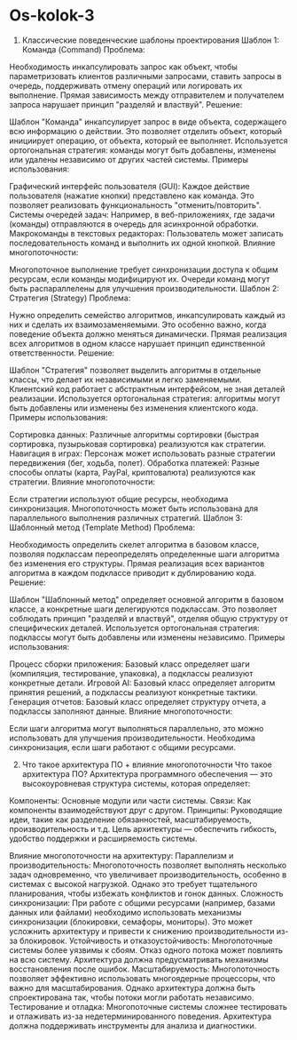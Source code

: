 # Os-kolok-3
1. Классические поведенческие шаблоны проектирования
Шаблон 1: Команда (Command)
Проблема:

Необходимость инкапсулировать запрос как объект, чтобы параметризовать клиентов различными запросами, ставить запросы в очередь, поддерживать отмену операций или логировать их выполнение.
Прямая зависимость между отправителем и получателем запроса нарушает принцип "разделяй и властвуй".
Решение:

Шаблон "Команда" инкапсулирует запрос в виде объекта, содержащего всю информацию о действии. Это позволяет отделить объект, который инициирует операцию, от объекта, который ее выполняет.
Используется ортогональная стратегия: команды могут быть добавлены, изменены или удалены независимо от других частей системы.
Примеры использования:

Графический интерфейс пользователя (GUI): Каждое действие пользователя (нажатие кнопки) представлено как команда. Это позволяет реализовать функциональность "отменить/повторить".
Системы очередей задач: Например, в веб-приложениях, где задачи (команды) отправляются в очередь для асинхронной обработки.
Макрокоманды в текстовых редакторах: Пользователь может записать последовательность команд и выполнить их одной кнопкой.
Влияние многопоточности:

Многопоточное выполнение требует синхронизации доступа к общим ресурсам, если команды модифицируют их.
Очереди команд могут быть распараллелены для улучшения производительности.
Шаблон 2: Стратегия (Strategy)
Проблема:

Нужно определить семейство алгоритмов, инкапсулировать каждый из них и сделать их взаимозаменяемыми. Это особенно важно, когда поведение объекта должно меняться динамически.
Прямая реализация всех алгоритмов в одном классе нарушает принцип единственной ответственности.
Решение:

Шаблон "Стратегия" позволяет выделить алгоритмы в отдельные классы, что делает их независимыми и легко заменяемыми. Клиентский код работает с абстрактным интерфейсом, не зная деталей реализации.
Используется ортогональная стратегия: алгоритмы могут быть добавлены или изменены без изменения клиентского кода.
Примеры использования:

Сортировка данных: Различные алгоритмы сортировки (быстрая сортировка, пузырьковая сортировка) реализуются как стратегии.
Навигация в играх: Персонаж может использовать разные стратегии передвижения (бег, ходьба, полет).
Обработка платежей: Разные способы оплаты (карта, PayPal, криптовалюта) реализуются как стратегии.
Влияние многопоточности:

Если стратегии используют общие ресурсы, необходима синхронизация.
Многопоточность может быть использована для параллельного выполнения различных стратегий.
Шаблон 3: Шаблонный метод (Template Method)
Проблема:

Необходимость определить скелет алгоритма в базовом классе, позволяя подклассам переопределять определенные шаги алгоритма без изменения его структуры.
Прямая реализация всех вариантов алгоритма в каждом подклассе приводит к дублированию кода.
Решение:

Шаблон "Шаблонный метод" определяет основной алгоритм в базовом классе, а конкретные шаги делегируются подклассам. Это позволяет соблюдать принцип "разделяй и властвуй", отделяя общую структуру от специфических деталей.
Используется ортогональная стратегия: подклассы могут быть добавлены или изменены независимо.
Примеры использования:

Процесс сборки приложения: Базовый класс определяет шаги (компиляция, тестирование, упаковка), а подклассы реализуют конкретные детали.
Игровой AI: Базовый класс определяет алгоритм принятия решений, а подклассы реализуют конкретные тактики.
Генерация отчетов: Базовый класс определяет структуру отчета, а подклассы заполняют данные.
Влияние многопоточности:

Если шаги алгоритма могут выполняться параллельно, это можно использовать для улучшения производительности.
Необходима синхронизация, если шаги работают с общими ресурсами.

2. Что такое архитектура ПО + влияние многопоточности
Что такое архитектура ПО?
Архитектура программного обеспечения — это высокоуровневая структура системы, которая определяет:

Компоненты: Основные модули или части системы.
Связи: Как компоненты взаимодействуют друг с другом.
Принципы: Руководящие идеи, такие как разделение обязанностей, масштабируемость, производительность и т.д.
Цель архитектуры — обеспечить гибкость, удобство поддержки и расширяемость системы.

Влияние многопоточности на архитектуру:
Параллелизм и производительность:
Многопоточность позволяет выполнять несколько задач одновременно, что увеличивает производительность, особенно в системах с высокой нагрузкой.
Однако это требует тщательного планирования, чтобы избежать конфликтов и гонок данных.
Сложность синхронизации:
При работе с общими ресурсами (например, базами данных или файлами) необходимо использовать механизмы синхронизации (блокировки, семафоры, мониторы).
Это может усложнить архитектуру и привести к снижению производительности из-за блокировок.
Устойчивость и отказоустойчивость:
Многопоточные системы более уязвимы к сбоям. Отказ одного потока может повлиять на всю систему.
Архитектура должна предусматривать механизмы восстановления после ошибок.
Масштабируемость:
Многопоточность позволяет эффективно использовать многоядерные процессоры, что важно для масштабирования.
Однако архитектура должна быть спроектирована так, чтобы потоки могли работать независимо.
Тестирование и отладка:
Многопоточные системы сложнее тестировать и отлаживать из-за недетерминированного поведения.
Архитектура должна поддерживать инструменты для анализа и диагностики.
